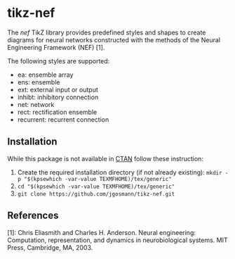 # tikz-nef
The *nef* TikZ library provides predefined styles and shapes to create diagrams
 for neural networks constructed with the methods of the Neural Engineering
 Framework (NEF) [1].

The following styles are supported:

* ea: ensemble array
* ens: ensemble
* ext: external input or output
* inhibt: inhibitory connection
* net: network
* rect: rectification ensemble
* recurrent: recurrent connection

## Installation

While this package is not available in [CTAN](https://ctan.org/) follow these
instruction:

1. Create the required installation directory (if not already existing):
   `mkdir -p "$(kpsewhich -var-value TEXMFHOME)/tex/generic"`
2. `cd "$(kpsewhich -var-value TEXMFHOME)/tex/generic"`
3. `git clone https://github.com/jgosmann/tikz-nef.git`

## References

[1]: Chris Eliasmith and Charles H. Anderson. Neural engineering: Computation,
     representation, and dynamics in neurobiological systems. MIT Press,
     Cambridge, MA, 2003.
